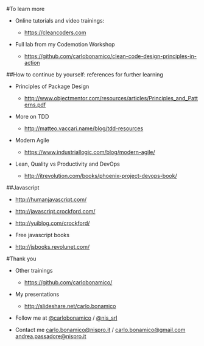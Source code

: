 #To learn more
* Online tutorials and video trainings:
  * https://cleancoders.com

* Full lab from my Codemotion Workshop
  * https://github.com/carlobonamico/clean-code-design-principles-in-action



##How to continue by yourself: references for further learning
- Principles of Package Design
  * http://www.objectmentor.com/resources/articles/Principles_and_Patterns.pdf
  
- More on TDD
  * http://matteo.vaccari.name/blog/tdd-resources

- Modern Agile
  * https://www.industriallogic.com/blog/modern-agile/

- Lean, Quality vs Productivity and DevOps
  * http://itrevolution.com/books/phoenix-project-devops-book/



##Javascript
* http://humanjavascript.com/
* http://javascript.crockford.com/ 
* http://yuiblog.com/crockford/

* Free javascript books
* http://jsbooks.revolunet.com/



#Thank you
* Other trainings
  * https://github.com/carlobonamico/

* My presentations
  * http://slideshare.net/carlo.bonamico

* Follow me at [@carlobonamico](https://twitter.com/carlobonamico) / [@nis_srl](https://twitter.com/nis_srl)

* Contact me
    carlo.bonamico@nispro.it / carlo.bonamico@gmail.com
    andrea.passadore@nispro.it



##




